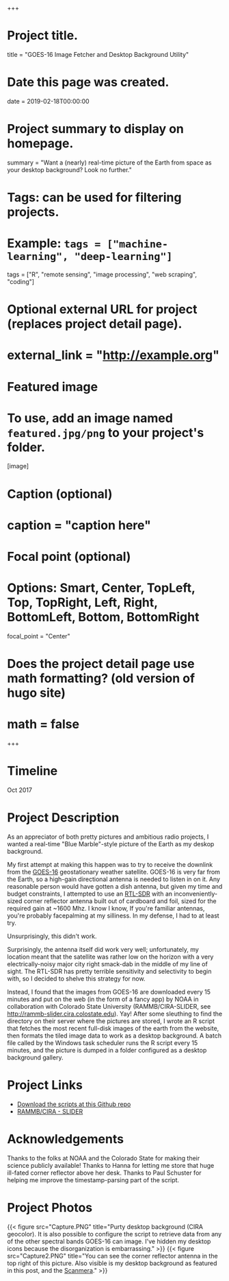 +++
# Project title.
title = "GOES-16 Image Fetcher and Desktop Background Utility"

# Date this page was created.
date = 2019-02-18T00:00:00

# Project summary to display on homepage.
summary = "Want a (nearly) real-time picture of the Earth from space as your desktop background? Look no further."

# Tags: can be used for filtering projects.
# Example: `tags = ["machine-learning", "deep-learning"]`
tags = ["R", "remote sensing", "image processing", "web scraping", "coding"]

# Optional external URL for project (replaces project detail page).
# external_link = "http://example.org"

# Featured image
# To use, add an image named `featured.jpg/png` to your project's folder.
[image]
# Caption (optional)
#  caption = "caption here"

# Focal point (optional)
# Options: Smart, Center, TopLeft, Top, TopRight, Left, Right, BottomLeft, Bottom, BottomRight
  focal_point = "Center"

# Does the project detail page use math formatting? (old version of hugo site)
# math = false

+++

# Timeline
Oct 2017


# Project Description
As an appreciator of both pretty pictures and ambitious radio projects, I wanted a real-time "Blue Marble"-style picture of the Earth as my deskop background. 

My first attempt at making this happen was to try to receive the downlink from the [GOES-16](https://en.wikipedia.org/wiki/GOES-16) geostationary weather satellite. GOES-16 is very far from the Earth, so a high-gain directional antenna is needed to listen in on it. Any reasonable person would have gotten a dish antenna, but given my time and budget constraints, I attempted to use an [RTL-SDR](https://www.rtl-sdr.com/about-rtl-sdr/) with an inconveniently-sized corner reflector antenna built out of cardboard and foil, sized for the required gain at ~1600 Mhz. I know I know, If you're familiar antennas, you're probably facepalming at my silliness. In my defense, I had to at least try.

Unsurprisingly, this didn't work. 

Surprisingly, the antenna itself did work very well; unfortunately, my location meant that the satellite was rather low on the horizon with a very electrically-noisy major city right smack-dab in the middle of my line of sight. The RTL-SDR has pretty terrible sensitivity and selectivity to begin with, so I decided to shelve this strategy for now.

Instead, I found that the images from GOES-16 are downloaded every 15 minutes and put on the web (in the form of a fancy app) by NOAA in collaboration with Colorado State University (RAMMB/CIRA-SLIDER, see http://rammb-slider.cira.colostate.edu). Yay! After some sleuthing to find the directory on their server where the pictures are stored, I wrote an R script that fetches the most recent full-disk images of the earth from the website, then formats the tiled image data to work as a desktop background. A batch file called by the Windows task scheduler runs the R script every 15 minutes, and the picture is dumped in a folder configured as a desktop background gallery.


# Project Links
- [Download the scripts at this Github repo](https://github.com/KeiranCantilina/GOES16-fetch)
- [RAMMB/CIRA - SLIDER](http://rammb-slider.cira.colostate.edu/)


# Acknowledgements
Thanks to the folks at NOAA and the Colorado State for making their science publicly available! 
Thanks to Hanna for letting me store that huge ill-fated corner reflector above her desk. 
Thanks to Paul Schuster for helping me improve the timestamp-parsing part of the script.


# Project Photos
{{< figure src="Capture.PNG" title="Purty desktop background (CIRA geocolor). It is also possible to configure the script to retrieve data from any of the other spectral bands GOES-16 can image. I've hidden my desktop icons because the disorganization is embarrassing." >}}
{{< figure src="Capture2.PNG" title="You can see the corner reflector antenna in the top right of this picture. Also visible is my desktop background as featured in this post, and the [Scanmera](https://keirancantilina.github.io/project/scanmera/)." >}}


